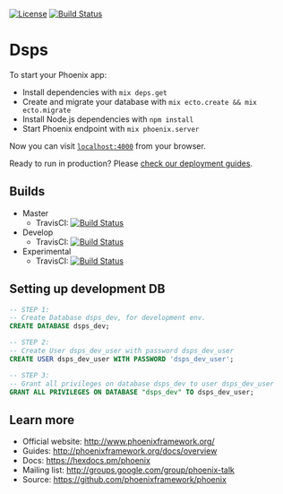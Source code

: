 [![License](https://img.shields.io/badge/License-Apache%202.0-blue.svg)](https://opensource.org/licenses/Apache-2.0) [![Build Status](https://travis-ci.org/norbertskakste/DSPS.svg?branch=master)](https://travis-ci.org/norbertskakste/DSPS)

# Dsps
To start your Phoenix app:
  * Install dependencies with `mix deps.get`
  * Create and migrate your database with `mix ecto.create && mix ecto.migrate`
  * Install Node.js dependencies with `npm install`
  * Start Phoenix endpoint with `mix phoenix.server`

Now you can visit [`localhost:4000`](http://localhost:4000) from your browser.

Ready to run in production? Please [check our deployment guides](http://www.phoenixframework.org/docs/deployment).


## Builds

* Master
    * TravisCI: [![Build Status](https://travis-ci.org/norbertskakste/DSPS.svg?branch=master)](https://travis-ci.org/norbertskakste/DSPS)
* Develop
    * TravisCI: [![Build Status](https://travis-ci.org/norbertskakste/DSPS.svg?branch=develop)](https://travis-ci.org/norbertskakste/DSPS)
* Experimental
    * TravisCI: [![Build Status](https://travis-ci.org/norbertskakste/DSPS.svg?branch=experimental)](https://travis-ci.org/norbertskakste/DSPS)

## Setting up development DB

```sql
-- STEP 1:
-- Create Database dsps_dev, for development env.
CREATE DATABASE dsps_dev;

-- STEP 2:
-- Create User dsps_dev_user with password dsps_dev_user
CREATE USER dsps_dev_user WITH PASSWORD 'dsps_dev_user';

-- STEP 3:
-- Grant all privileges on database dsps_dev to user dsps_dev_user
GRANT ALL PRIVILEGES ON DATABASE "dsps_dev" TO dsps_dev_user;
```

## Learn more

  * Official website: http://www.phoenixframework.org/
  * Guides: http://phoenixframework.org/docs/overview
  * Docs: https://hexdocs.pm/phoenix
  * Mailing list: http://groups.google.com/group/phoenix-talk
  * Source: https://github.com/phoenixframework/phoenix

